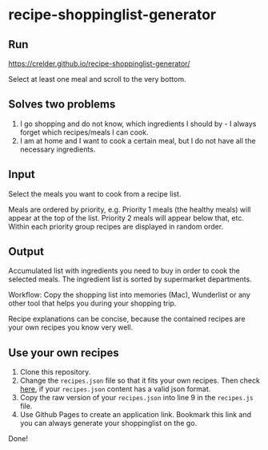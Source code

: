 # recipe-shoppinglist-generator

## Run
https://crelder.github.io/recipe-shoppinglist-generator/

Select at least one meal and scroll to the very bottom.

## Solves two problems
1. I go shopping and do not know, which ingredients I should by - I always forget which recipes/meals I can cook.
2. I am at home and I want to cook a certain meal, but I do not have all the necessary ingredients.

## Input
Select the meals you want to cook from a recipe list.

Meals are ordered by priority, e.g. Priority 1 meals (the healthy meals) will appear at the top of the list. Priority 2 meals will appear below that, etc. Within each priority group recipes are displayed in random order. 

## Output
Accumulated list with ingredients you need to buy in order to cook the selected meals.
The ingredient list is sorted by supermarket departments.

Workflow: Copy the shopping list into memories (Mac), Wunderlist or any other tool that helps you during your shopping trip.

Recipe explanations can be concise, because the contained recipes are your own recipes you know very well.

## Use your own recipes
1. Clone this repository.
2. Change the `recipes.json` file so that it fits your own recipes. Then check [here](https://jsonformatter.curiousconcept.com/#), if your `recipes.json` content has a valid json format.
2. Copy the raw version of your `recipes.json` into line 9 in the `recipes.js` file.
3. Use Github Pages to create an application link. Bookmark this link and you can always generate your shoppinglist on the go. 

Done!
